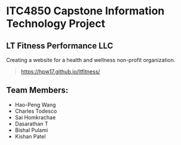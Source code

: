 # **ITC4850 Capstone Information Technology Project**

## LT Fitness Performance LLC

Creating a website for a health and wellness non-profit organization.

> https://hpw17.github.io/ltfitness/

## Team Members:

- Hao-Peng Wang
- Charles Todesco
- Sai Homkrachae
- Dasarathan T
- Bishal Pulami
- Kishan Patel
 
